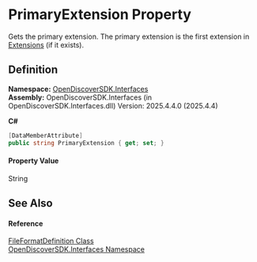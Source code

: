 # PrimaryExtension Property


Gets the primary extension. The primary extension is the first extension in <a href="ac417e43-d132-6265-5e6d-282ca2bcb816">Extensions</a> (if it exists).



## Definition
**Namespace:** <a href="5601be11-3859-60ba-961e-4dc4e0cf2953">OpenDiscoverSDK.Interfaces</a>  
**Assembly:** OpenDiscoverSDK.Interfaces (in OpenDiscoverSDK.Interfaces.dll) Version: 2025.4.4.0 (2025.4.4)

**C#**
``` C#
[DataMemberAttribute]
public string PrimaryExtension { get; set; }
```



#### Property Value
String

## See Also


#### Reference
<a href="9a4371ad-6dac-fab1-5f87-f823381e3a28">FileFormatDefinition Class</a>  
<a href="5601be11-3859-60ba-961e-4dc4e0cf2953">OpenDiscoverSDK.Interfaces Namespace</a>  
